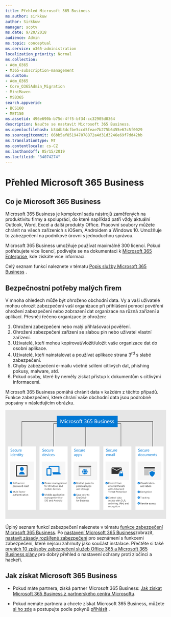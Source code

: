 ```yaml
---
title: Přehled Microsoft 365 Business
ms.author: sirkkuw
author: Sirkkuw
manager: scotv
ms.date: 9/20/2018
audience: Admin
ms.topic: conceptual
ms.service: o365-administration
localization_priority: Normal
ms.collection:
- Adm_O365
- M365-subscription-management
ms.custom:
- Adm_O365
- Core_O365Admin_Migration
- MiniMaven
- MSB365
search.appverid:
- BCS160
- MET150
ms.assetid: 496e690b-b75d-4ff5-bf34-cc32905d0364
description: Naučte se nastavit Microsoft 365 Business.
ms.openlocfilehash: b34db3dcfbe5ccd5feae7b275b6455e67c5f0029
ms.sourcegitcommit: 66bb5af851947078872a4d31d3246e69f7dd42bb
ms.translationtype: MT
ms.contentlocale: cs-CZ
ms.lasthandoff: 05/15/2019
ms.locfileid: "34074274"
---
```

# <a name="overview-of-microsoft-365-business"></a>Přehled Microsoft 365 Business

## <a name="what-is-microsoft-365-business"></a>Co je Microsoft 365 Business

Microsoft 365 Business je komplexní sada nástrojů zaměřených na produktivitu firmy a spolupráci, do které například patří vždy aktuální Outlook, Word, Excel a další produkty Office. Pracovní soubory můžete chránit na všech zařízeních s iOSem, Androidem a Windows 10. Umožňuje to zabezpečení na podnikové úrovni s jednoduchou správou.
  
Microsoft 365 Business umožňuje používat maximálně 300 licencí. Pokud potřebujete více licencí, podívejte se na dokumentaci k [Microsoft 365 Enterprise](https://go.microsoft.com/fwlink/p/?linkid=860986), kde získáte více informací.

Celý seznam funkcí naleznete v tématu [Popis služby Microsoft 365 Business](https://docs.microsoft.com/office365/servicedescriptions/microsoft-365-business-service-description) .
  
## <a name="small-business-security-needs"></a>Bezpečnostní potřeby malých firem

V mnoha ohledech může být ohroženo obchodní data. Vy a vaši uživatelé mohou ohrozit zabezpečení vaší organizace při přihlášení pomocí pověření ohrožení zabezpečení nebo zobrazení dat organizace na různá zařízení a aplikací. Přesněji řečeno organizace je ohrožen:

1. Ohrožení zabezpečení nebo malý přihlašovací pověření.
2. Ohrožení zabezpečení zařízení se slabou pin nebo uživatel vlastní zařízení.
3. Uživatelé, kteří mohou kopírovat/vložit/uložit vaše organizace dat do osobní aplikace.
4. Uživatelé, kteří nainstalovat a používat aplikace strana 3<sup>rd</sup> s slabé zabezpečení.
5. Chyby zabezpečení e-mailu včetně sdílení citlivých dat, phishing pokusy, malware, atd.
6. Pokud osoby, které by neměly získat přístup k dokumentům s citlivými informacemi.

Microsoft 365 Business pomáhá chránit data v každém z těchto případů. Funkce zabezpečení, které chrání vaše obchodní data jsou podrobně popsány v následujícím obrázku.

![Obrázek, který ukazuje, jak M365B chrání vaše podnikání.](media/m365businessvalueadd.png)

Úplný seznam funkcí zabezpečení naleznete v tématu [funkce zabezpečení Microsoft 365 Business](security-features.md). Po [nastavení Microsoft 365 Business](set-up.md)zobrazit, [nastavit zásady rozšířené zabezpečení](set-up-advanced-security.md) pro seznámení s funkcemi zabezpečení, které nejsou zahrnuty jako součást instalace. Přečtěte si také [prvních 10 způsoby zabezpečení služeb Office 365 a Microsoft 365 Business plány](https://docs.microsoft.com/office365/admin/security-and-compliance/secure-your-business-data) pro dobrý přehled o nastavení ochrany proti zločinci a hackeři.

## <a name="get-microsoft-365-business"></a>Jak získat Microsoft 365 Business

- Pokud máte partnera, získá partner Microsoft 365 Business: [Jak získat Microsoft 365 Business z partnerského centra Microsoftu](get-microsoft-365-business.md#get-microsoft-365-business-from-microsoft-partner-center).

- Pokud nemáte partnera a chcete získat Microsoft 365 Business, můžete [si ho zde](https://www.microsoft.com/microsoft-365/business) a postupujte podle pokynů [přihlásit](sign-up.md) .